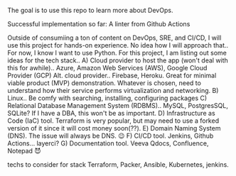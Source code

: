 The goal is to use this repo to learn more about DevOps.

Successful implementation so far:
  A linter from Github Actions

Outside of consumiing a ton of content on DevOps, SRE, and CI/CD, I will use this project for hands-on experience.
No idea how I will approach that.. For now, I know I want to use Python.
  For this project, I am listing out some ideas for the tech stack..
  A) Cloud provider to host the app (won't deal with this for awhile).. Azure, Amazon Web Services (AWS), Google Cloud Provider (GCP)
    Alt. cloud provider.. Firebase, Heroku. Great for minimal viable product (MVP) demonstration.
    Whatever is chosen, need to understand how their service performs virtualization and networking.
  B) Linux.. Be comfy with searching, installing, configuring packages
  C) Relational Database Management System (RDBMS).. MySQL, PostgresSQL, SQLite? If I have a DBA, this won't be as important.
  D) Infrastructure as Code (IaC) tool. Terraform is very popular, but may need to use a forked version of it since it will cost money soon(??).
  E) Domain Naming System (DNS). The issue will always be DNS. 😉
  F) CI/CD tool. Jenkins, Github Actions... layerci?
  G) Documentation tool. Veeva Qdocs, Confluence, Notepad 😈

techs to consider for stack
Terraform, Packer, Ansible, Kubernetes, jenkins.
  
